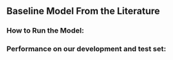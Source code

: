 ## Baseline Model From the Literature

### How to Run the Model:

### Performance on our development and test set:
